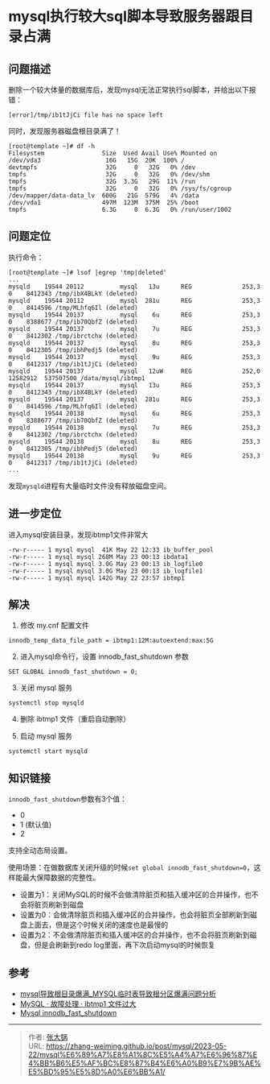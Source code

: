 # mysql执行较大sql脚本导致服务器跟目录占满


## 问题描述

删除一个较大体量的数据库后，发现mysql无法正常执行sql脚本，并给出以下报错：
``` shell
[error]/tmp/ib1tJjCi file has no space left
```
同时，发现服务器磁盘根目录满了！
``` shell
[root@template ~]# df -h
Filesystem                Size  Used Avail Use% Mounted on
/dev/vda3                  16G   15G  20K  100% /
devtmpfs                   32G     0   32G   0% /dev
tmpfs                      32G     0   32G   0% /dev/shm
tmpfs                      32G  3.3G   29G  11% /run
tmpfs                      32G     0   32G   0% /sys/fs/cgroup
/dev/mapper/data-data_lv  600G   21G  579G   4% /data
/dev/vda1                 497M  123M  375M  25% /boot
tmpfs                     6.3G     0  6.3G   0% /run/user/1002
```

## 问题定位

执行命令：
```shell
[root@template ~]# lsof |egrep 'tmp|deleted'
...
mysqld    19544 20112          mysql   13u      REG              253,3          0    8412343 /tmp/ibX4BLkY (deleted)
mysqld    19544 20112          mysql  281u      REG              253,3          0    8414596 /tmp/MLhfq6Il (deleted)
mysqld    19544 20137          mysql    6u      REG              253,3          0    8388677 /tmp/ib70QbfZ (deleted)
mysqld    19544 20137          mysql    7u      REG              253,3          0    8412302 /tmp/ibrctchx (deleted)
mysqld    19544 20137          mysql    8u      REG              253,3          0    8412305 /tmp/ibhPedj5 (deleted)
mysqld    19544 20137          mysql    9u      REG              253,3          0    8412317 /tmp/ib1tJjCi (deleted)
mysqld    19544 20137          mysql   12uW     REG              252,0   12582912  537507500 /data/mysql/ibtmp1
mysqld    19544 20137          mysql   13u      REG              253,3          0    8412343 /tmp/ibX4BLkY (deleted)
mysqld    19544 20137          mysql  281u      REG              253,3          0    8414596 /tmp/MLhfq6Il (deleted)
mysqld    19544 20138          mysql    6u      REG              253,3          0    8388677 /tmp/ib70QbfZ (deleted)
mysqld    19544 20138          mysql    7u      REG              253,3          0    8412302 /tmp/ibrctchx (deleted)
mysqld    19544 20138          mysql    8u      REG              253,3          0    8412305 /tmp/ibhPedj5 (deleted)
mysqld    19544 20138          mysql    9u      REG              253,3          0    8412317 /tmp/ib1tJjCi (deleted)
...
```
发现`mysqld`进程有大量临时文件没有释放磁盘空间。

## 进一步定位

进入mysql安装目录，发现ibtmp1文件非常大
```shell
-rw-r----- 1 mysql mysql  41K May 22 12:33 ib_buffer_pool
-rw-r----- 1 mysql mysql 268M May 23 00:13 ibdata1
-rw-r----- 1 mysql mysql 3.0G May 23 00:13 ib_logfile0
-rw-r----- 1 mysql mysql 3.0G May 23 00:13 ib_logfile1
-rw-r----- 1 mysql mysql 142G May 22 23:57 ibtmp1
```

## 解决

1. 修改 my.cnf 配置文件
```shell
innodb_temp_data_file_path = ibtmp1:12M:autoextend:max:5G
```

2. 进入mysql命令行，设置 innodb_fast_shutdown 参数
```shell
SET GLOBAL innodb_fast_shutdown = 0;
```

3. 关闭 mysql 服务
```shell
systemctl stop mysqld
```

4. 删除 ibtmp1 文件（重启自动删除）

5. 启动 mysql 服务
```shell
systemctl start mysqld
```

## 知识链接

`innodb_fast_shutdown`参数有3个值：
- 0
- 1 (默认值)
- 2

支持全动态局设置。

使用场景：在做数据库关闭升级的时候`set global innodb_fast_shutdown=0`，这样能最大保障数据的完整性。

- 设置为1：关闭MySQL的时候不会做清除脏页和插入缓冲区的合并操作，也不会将脏页刷新到磁盘
- 设置为0：会做清除脏页和插入缓冲区的合并操作，也会将脏页全部刷新到磁盘上面去，但是这个时候关闭的速度也是最慢的
- 设置为2：不会做清除脏页和插入缓冲区的合并操作，也不会将脏页刷新到磁盘，但是会刷新到redo log里面，再下次启动mysql的时候恢复


## 参考
- [mysql导致根目录爆满_MYSQL临时表导致根分区爆满问题分析](https://blog.csdn.net/weixin_30332165/article/details/113221115)
- [MySQL · 故障处理 · ibtmp1 文件过大](https://huiraoo.github.io/blog/2020/08/05/mysql-ibtmp1/)
- [Mysql innodb_fast_shutdown](https://www.cnblogs.com/Presley-lpc/p/9177081.html)


---

> 作者: [张大锅](https://zhang-weiming.github.io/)  
> URL: https://zhang-weiming.github.io/post/mysql/2023-05-22/mysql%E6%89%A7%E8%A1%8C%E5%A4%A7%E6%96%87%E4%BB%B6%E5%AF%BC%E8%87%B4%E6%A0%B9%E7%9B%AE%E5%BD%95%E5%8D%A0%E6%BB%A1/  

